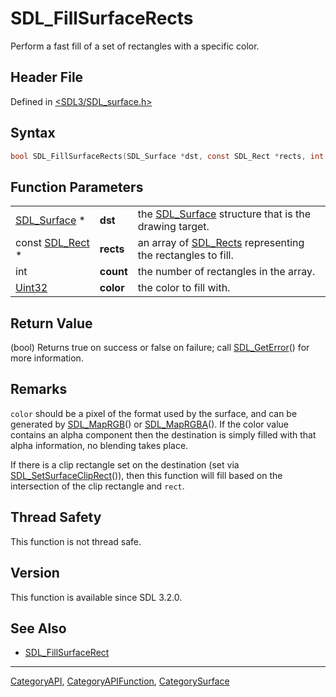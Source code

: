 # SDL_FillSurfaceRects

Perform a fast fill of a set of rectangles with a specific color.

## Header File

Defined in [<SDL3/SDL_surface.h>](https://github.com/libsdl-org/SDL/blob/main/include/SDL3/SDL_surface.h)

## Syntax

```c
bool SDL_FillSurfaceRects(SDL_Surface *dst, const SDL_Rect *rects, int count, Uint32 color);
```

## Function Parameters

|                              |           |                                                                         |
| ---------------------------- | --------- | ----------------------------------------------------------------------- |
| [SDL_Surface](SDL_Surface) * | **dst**   | the [SDL_Surface](SDL_Surface) structure that is the drawing target.    |
| const [SDL_Rect](SDL_Rect) * | **rects** | an array of [SDL_Rects](SDL_Rects) representing the rectangles to fill. |
| int                          | **count** | the number of rectangles in the array.                                  |
| [Uint32](Uint32)             | **color** | the color to fill with.                                                 |

## Return Value

(bool) Returns true on success or false on failure; call
[SDL_GetError](SDL_GetError)() for more information.

## Remarks

`color` should be a pixel of the format used by the surface, and can be
generated by [SDL_MapRGB](SDL_MapRGB)() or [SDL_MapRGBA](SDL_MapRGBA)(). If
the color value contains an alpha component then the destination is simply
filled with that alpha information, no blending takes place.

If there is a clip rectangle set on the destination (set via
[SDL_SetSurfaceClipRect](SDL_SetSurfaceClipRect)()), then this function
will fill based on the intersection of the clip rectangle and `rect`.

## Thread Safety

This function is not thread safe.

## Version

This function is available since SDL 3.2.0.

## See Also

- [SDL_FillSurfaceRect](SDL_FillSurfaceRect)

----
[CategoryAPI](CategoryAPI), [CategoryAPIFunction](CategoryAPIFunction), [CategorySurface](CategorySurface)


